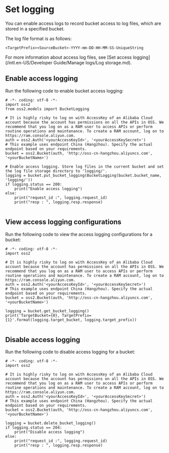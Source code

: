# Set logging

You can enable access logs to record bucket access to log files, which are stored in a specified bucket.

The log file format is as follows:

`<TargetPrefix><SourceBucket>-YYYY-mm-DD-HH-MM-SS-UniqueString`

For more information about access log files, see [Set access logging](/intl.en-US/Developer Guide/Manage logs/Log storage.md).

## Enable access logging

Run the following code to enable bucket access logging:

```
# -*- coding: utf-8 -*-
import oss2
from oss2.models import BucketLogging

# It is highly risky to log on with AccessKey of an Alibaba Cloud account because the account has permissions on all the APIs in OSS. We recommend that you log on as a RAM user to access APIs or perform routine operations and maintenance. To create a RAM account, log on to https://ram.console.aliyun.com.
auth = oss2.Auth('<yourAccessKeyId>', '<yourAccessKeySecret>')
# This example uses endpoint China (Hangzhou). Specify the actual endpoint based on your requirements.
bucket = oss2.Bucket(auth, 'http://oss-cn-hangzhou.aliyuncs.com', '<yourBucketName>')

# Enable access logging. Store log files in the current bucket and set the log file storage directory to 'logging/'.
logging = bucket.put_bucket_logging(BucketLogging(bucket.bucket_name, 'logging/'))
if logging.status == 200:
    print("Enable access logging")
else:
    print("request_id :", logging.request_id)
    print("resp : ", logging.resp.response)
            
```

## View access logging configurations

Run the following code to view the access logging configurations for a bucket:

```
# -*- coding: utf-8 -*-
import oss2

# It is highly risky to log on with AccessKey of an Alibaba Cloud account because the account has permissions on all the APIs in OSS. We recommend that you log on as a RAM user to access APIs or perform routine operations and maintenance. To create a RAM account, log on to https://ram.console.aliyun.com.
auth = oss2.Auth('<yourAccessKeyId>', '<yourAccessKeySecret>')
# This example uses endpoint China (Hangzhou). Specify the actual endpoint based on your requirements.
bucket = oss2.Bucket(auth, 'http://oss-cn-hangzhou.aliyuncs.com', '<yourBucketName>')

logging = bucket.get_bucket_logging()
print('TargetBucket={0}, TargetPrefix={1}'.format(logging.target_bucket, logging.target_prefix))
            
```

## Disable access logging

Run the following code to disable access logging for a bucket:

```
# -*- coding: utf-8 -*-
import oss2

# It is highly risky to log on with AccessKey of an Alibaba Cloud account because the account has permissions on all the APIs in OSS. We recommend that you log on as a RAM user to access APIs or perform routine operations and maintenance. To create a RAM account, log on to https://ram.console.aliyun.com.
auth = oss2.Auth('<yourAccessKeyId>', '<yourAccessKeySecret>')
# This example uses endpoint China (Hangzhou). Specify the actual endpoint based on your requirements.
bucket = oss2.Bucket(auth, 'http://oss-cn-hangzhou.aliyuncs.com', '<yourBucketName>')

logging = bucket.delete_bucket_logging()
if logging.status == 204:
    print("Disable access logging")
else:
    print("request_id :", logging.request_id)
    print("resp : ", logging.resp.response)
            
```

